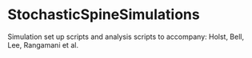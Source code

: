 # StochasticSpineSimulations

Simulation set up scripts and analysis scripts to accompany: Holst, Bell, Lee, Rangamani et al.
